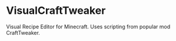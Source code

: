 # VisualCraftTweaker
Visual Recipe Editor for Minecraft. Uses scripting from popular mod CraftTweaker.
